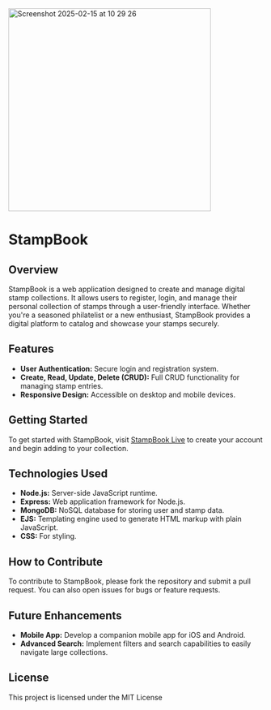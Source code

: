 

<img width="400" alt="Screenshot 2025-02-15 at 10 29 26" src="https://github.com/user-attachments/assets/ca2d28cd-09c8-4c0d-9692-2e6144db46e8" />


# StampBook

## Overview
StampBook is a web application designed to create and manage digital stamp collections. It allows users to register, login, and manage their personal collection of stamps through a user-friendly interface. Whether you're a seasoned philatelist or a new enthusiast, StampBook provides a digital platform to catalog and showcase your stamps securely.

## Features
- **User Authentication:** Secure login and registration system.
- **Create, Read, Update, Delete (CRUD):** Full CRUD functionality for managing stamp entries.
- **Responsive Design:** Accessible on desktop and mobile devices.

## Getting Started
To get started with StampBook, visit [StampBook Live](https://men-stack-crud-app-project-seven.vercel.app/) to create your account and begin adding to your collection.

## Technologies Used
- **Node.js:** Server-side JavaScript runtime.
- **Express:** Web application framework for Node.js.
- **MongoDB:** NoSQL database for storing user and stamp data.
- **EJS:** Templating engine used to generate HTML markup with plain JavaScript.
- **CSS:** For styling.


## How to Contribute
To contribute to StampBook, please fork the repository and submit a pull request. You can also open issues for bugs or feature requests.

## Future Enhancements
- **Mobile App:** Develop a companion mobile app for iOS and Android.
- **Advanced Search:** Implement filters and search capabilities to easily navigate large collections.

## License
This project is licensed under the MIT License 
